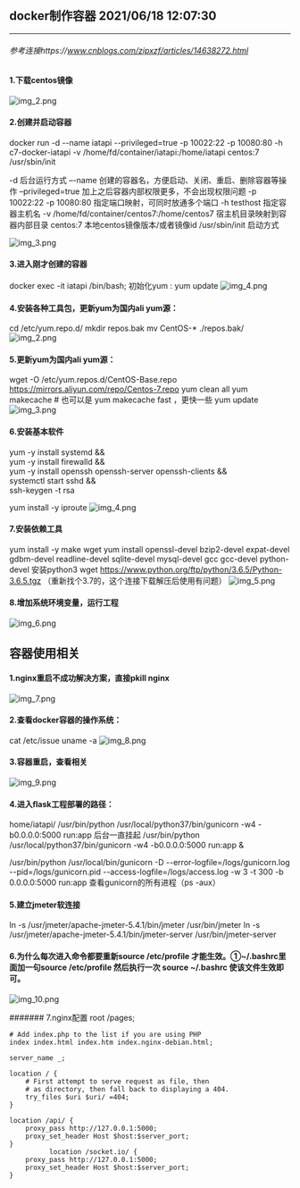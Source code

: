 ## docker制作容器  2021/06/18 12:07:30 
---
###### 参考连接https://www.cnblogs.com/zipxzf/articles/14638272.html
#### 1.下载centos镜像
![img_2.png](images/img_2.png)

#### 2.创建并启动容器
docker run -d --name iatapi --privileged=true -p 10022:22 -p 10080:80 -h c7-docker-iatapi -v /home/fd/container/iatapi:/home/iatapi  centos:7 /usr/sbin/init

-d					后台运行方式
–-name				创建的容器名，方便启动、关闭、重启、删除容器等操作
–privileged=true	加上之后容器内部权限更多，不会出现权限问题
-p 10022:22 -p 10080:80	指定端口映射，可同时放通多个端口
-h testhost		指定容器主机名
-v /home/fd/container/centos7:/home/centos7	宿主机目录映射到容器内部目录
centos:7			本地centos镜像版本/或者镜像id
/usr/sbin/init		启动方式

![img_3.png](images/img_3.png)

#### 3.进入刚才创建的容器
docker exec -it iatapi /bin/bash;
初始化yum : yum update
![img_4.png](images/img_4.png)

#### 4.安装各种工具包，更新yum为国内ali yum源：
cd /etc/yum.repo.d/
mkdir repos.bak
mv CentOS-* ./repos.bak/
![img_2.png](images/img_11.png)

#### 5.更新yum为国内ali yum源：
wget -O /etc/yum.repos.d/CentOS-Base.repo https://mirrors.aliyun.com/repo/Centos-7.repo
yum clean all
yum makecache # 也可以是 yum makecache fast ，更快一些
yum update
![img_3.png](images/img_12.png)

#### 6.安装基本软件
yum -y install systemd && \
yum -y install firewalld && \
yum -y install openssh openssh-server openssh-clients && \
systemctl start sshd && \
ssh-keygen -t rsa

yum install -y iproute
![img_4.png](images/img_13.png)

#### 7.安装依赖工具
yum install -y make wget yum install openssl-devel bzip2-devel expat-devel gdbm-devel readline-devel sqlite-devel mysql-devel gcc gcc-devel python-devel
安装python3
wget https://www.python.org/ftp/python/3.6.5/Python-3.6.5.tgz
（重新找个3.7的，这个连接下载解压后使用有问题）
![img_5.png](images/img_5.png)

#### 8.增加系统环境变量，运行工程
![img_6.png](images/img_6.png)

## 容器使用相关
#### 1.nginx重启不成功解决方案，直接pkill nginx

![img_7.png](images/img_7.png)

#### 2.查看docker容器的操作系统：
cat /etc/issue
uname -a
![img_8.png](images/img_8.png)

#### 3.容器重启，查看相关
![img_9.png](images/img_9.png)

#### 4.进入flask工程部署的路径：
home/iatapi/
/usr/bin/python /usr/local/python37/bin/gunicorn -w4 -b0.0.0.0:5000 run:app
后台一直挂起
/usr/bin/python /usr/local/python37/bin/gunicorn -w4 -b0.0.0.0:5000 run:app    &

/usr/bin/python /usr/local/bin/gunicorn -D --error-logfile=/logs/gunicorn.log --pid=/logs/gunicorn.pid --access-logfile=/logs/access.log -w 3 -t 300 -b 0.0.0.0:5000 run:app
查看gunicorn的所有进程（ps -aux）

#### 5.建立jmeter软连接
ln -s /usr/jmeter/apache-jmeter-5.4.1/bin/jmeter /usr/bin/jmeter
ln -s /usr/jmeter/apache-jmeter-5.4.1/bin/jmeter-server /usr/bin/jmeter-server

#### 6.为什么每次进入命令都要重新source /etc/profile 才能生效。①~/.bashrc里面加一句source /etc/profile 然后执行一次 source ~/.bashrc 使该文件生效即可。
![img_10.png](images/img_10.png)



####### 7.nginx配置
root /pages;

	# Add index.php to the list if you are using PHP
	index index.html index.htm index.nginx-debian.html;

	server_name _;

	location / {
		# First attempt to serve request as file, then
		# as directory, then fall back to displaying a 404.
		try_files $uri $uri/ =404;
	}

	location /api/ {
		proxy_pass http://127.0.0.1:5000;
		proxy_set_header Host $host:$server_port;
	}
              location /socket.io/ {
		proxy_pass http://127.0.0.1:5000;
		proxy_set_header Host $host:$server_port;
	}
